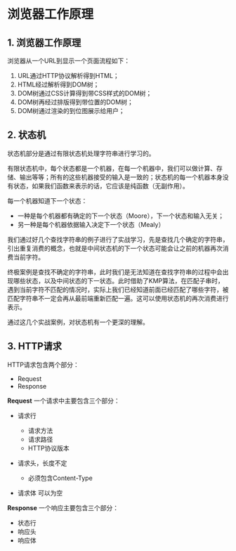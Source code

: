 # 浏览器工作原理

## 1. 浏览器工作原理
浏览器从一个URL到显示一个页面流程如下：
1. URL通过HTTP协议解析得到HTML；
2. HTML经过解析得到DOM树；
3. DOM树通过CSS计算得到带CSS样式的DOM树；
4. DOM树再经过排版得到带位置的DOM树；
5. DOM树通过渲染的到位图展示给用户；

## 2. 状态机
状态机部分是通过有限状态机处理字符串进行学习的。

有限状态机中，每个状态都是一个机器，在每一个机器中，我们可以做计算、存储、输出等等；所有的这些机器接受的输入是一致的；状态机的每一个机器本身没有状态，如果我们函数来表示的话，它应该是纯函数（无副作用）。

每一个机器知道下一个状态：
* 一种是每个机器都有确定的下一个状态（Moore），下一个状态和输入无关；
* 另一种是每个机器依据输入决定下一个状态（Mealy）

我们通过好几个查找字符串的例子进行了实战学习，先是查找几个确定的字符串，引出重复消费的概念，也就是中间状态机的下一个状态可能会让之前的机器再次消费当前字符。

终极案例是查找不确定的字符串，此时我们是无法知道在查找字符串的过程中会出现哪些状态，以及中间状态的下一状态。此时借助了KMP算法，在匹配子串时，遇到当前字符不匹配的情况时，实际上我们已经知道前面已经匹配了哪些字符，被匹配字符串不一定会再从最前端重新匹配一遍。这可以使用状态机的再次消费进行表示。

通过这几个实战案例，对状态机有一个更深的理解。

## 3. HTTP请求

HTTP请求包含两个部分：
* Request
* Response

**Request**
一个请求中主要包含三个部分：
* 请求行
   * 请求方法
   * 请求路径
   * HTTP协议版本

* 请求头，长度不定
    * 必须包含Content-Type

* 请求体
    可以为空

**Response**
一个响应主要包含三个部分：
* 状态行
* 响应头
* 响应体